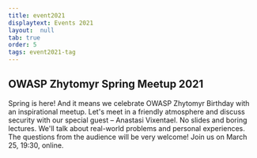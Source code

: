 ```yaml
---
title: event2021
displaytext: Events 2021
layout:  null
tab: true
order: 5
tags: event2021-tag
---
```


## OWASP Zhytomyr Spring Meetup 2021
Spring is here! And it means we celebrate OWASP Zhytomyr Birthday with an inspirational meetup. 
Let's meet in a friendly atmosphere and discuss security with our special guest – Anastasi Vixentael. No slides and boring lectures. We'll talk about real-world problems and personal experiences. The questions from the audience will be very welcome!
Join us on March 25, 19:30, online.